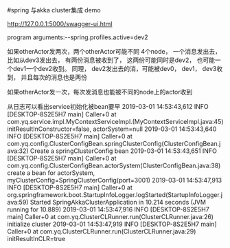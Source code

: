 #spring 与akka cluster集成 demo

http://127.0.0.1:5000/swagger-ui.html

  program arguments:--spring.profiles.active=dev2
  
  如果otherActor发两次，两个otherActor可能不同
  4个node， 一个消息发出去，比如从dev3发出去， 有两份消息被收到了， 这两份可能同时是dev2， 也可能一个dev1一个dev2收到。
  同理， dev2发出去的消，可能被dev0， dev1， dev3收到， 并且每次的消息也是两份
  
  如果otherActor发一次，每次发消息也能被不同的node上的actor收到
  
  从日志可以看出service初始化被bean要早
  2019-03-01 14:53:43,612 INFO  [DESKTOP-8S2E5H7 main] Caller+0	 at com.yq.service.impl.MyContextServiceImpl.<init>(MyContextServiceImpl.java:45)
  initResultInConstructor=false, actorSystem=null
  2019-03-01 14:53:43,640 INFO  [DESKTOP-8S2E5H7 main] Caller+0	 at com.yq.config.ClusterConfigBean.springClusterConfig(ClusterConfigBean.java:32)
  Create a springClusterConfig bean
  2019-03-01 14:53:43,651 INFO  [DESKTOP-8S2E5H7 main] Caller+0	 at com.yq.config.ClusterConfigBean.actorSystem(ClusterConfigBean.java:38)
  create a bean for actorSystem, myClusterConfig=SpringClusterConfig(port=3001)
  2019-03-01 14:53:47,913 INFO  [DESKTOP-8S2E5H7 main] Caller+0	 at org.springframework.boot.StartupInfoLogger.logStarted(StartupInfoLogger.java:59)
  Started SpringAkkaClusterApplication in 10.214 seconds (JVM running for 10.889)
  2019-03-01 14:53:47,916 INFO  [DESKTOP-8S2E5H7 main] Caller+0	 at com.yq.ClusterCLRunner.run(ClusterCLRunner.java:26)
  initialize cluster 
  2019-03-01 14:53:47,919 INFO  [DESKTOP-8S2E5H7 main] Caller+0	 at com.yq.ClusterCLRunner.run(ClusterCLRunner.java:29)
  initResultInCLR=true